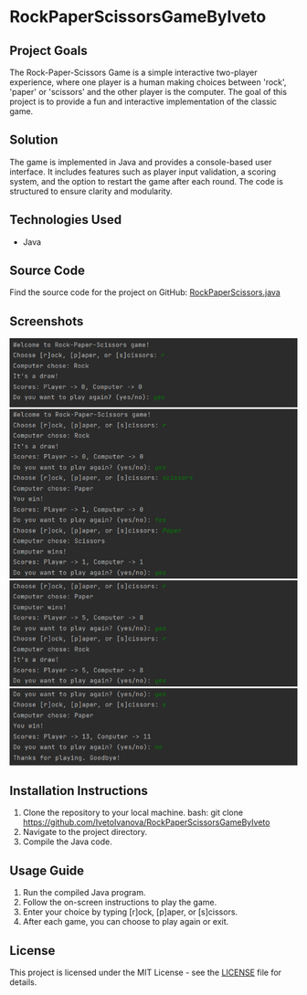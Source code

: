 # RockPaperScissorsGameByIveto

## Project Goals
The Rock-Paper-Scissors Game is a simple interactive two-player experience, where one player is a human making choices between 'rock', 'paper' or 'scissors' and the other player is the computer. The goal of this project is to provide a fun and interactive implementation of the classic game.

## Solution
The game is implemented in Java and provides a console-based user interface. It includes features such as player input validation, a scoring system, and the option to restart the game after each round. The code is structured to ensure clarity and modularity.

## Technologies Used
- Java

## Source Code
Find the source code for the project on GitHub: [RockPaperScissors.java](.src/RockPaperScissors.java)

## Screenshots

![Game Screenshot 1](./images/screenshot1.jpg)
![Game Screenshot 2](./images/screenshot2.jpg)
![Game Screenshot 3](./images/screenshot3.jpg)
![Game Screenshot 4](./images/screenshot4.jpg)

## Installation Instructions
1. Clone the repository to your local machine.
bash:
git clone <https://github.com/IvetoIvanova/RockPaperScissorsGameByIveto>
2. Navigate to the project directory.
3. Compile the Java code.

## Usage Guide
1. Run the compiled Java program.
2. Follow the on-screen instructions to play the game.
3. Enter your choice by typing [r]ock, [p]aper, or [s]cissors.
4. After each game, you can choose to play again or exit.

## License
This project is licensed under the MIT License - see the [LICENSE](LICENSE) file for details.
